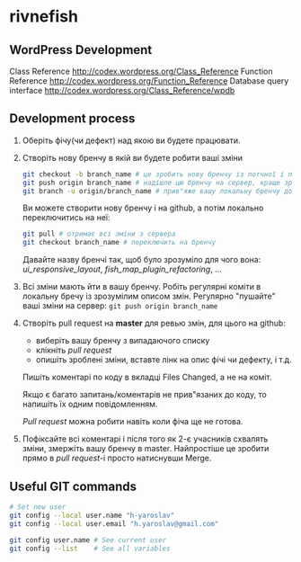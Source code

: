 rivnefish
=========

WordPress Development
---------------------
Class Reference http://codex.wordpress.org/Class_Reference
Function Reference http://codex.wordpress.org/Function_Reference
Database query interface http://codex.wordpress.org/Class_Reference/wpdb

Development process
-------------------

1. Оберіть фічу(чи дефект) над якою ви будете працювати.

2. Створіть нову бренчу в якій ви будете робити ваші зміни
   ```bash
   git checkout -b branch_name # це зробить нову бренчу із потчної і переключиться на неї
   git push origin branch_name # надішле цю бренчу на сервер, краще зробити це одразу
   git branch -u origin/branch_name # прив"яже вашу локальну бренчу до бренчі на сервері
   ```
   Ви можете створити нову бренчу і на github, а потім локально переключитись на неї:
   ```bash
   git pull # отримає всі зміни з сервера
   git checkout branch_name # переключить на бренчу
   ```
   Давайте назву бренчі так, щоб було зрозуміло для чого вона:
   *ui_responsive_layout*, *fish_map_plugin_refactoring*, ...

3. Всі зміни мають йти в вашу бренчу. Робіть регулярні коміти в локальну бречу із 
   зрозумілим описом змін. 
   Регулярно "пушайте" ваші зміни на сервер:
   ```git push origin branch_name```

4. Створіть pull request на **master** для ревью змін, для цього на github:
   - виберіть вашу бренчу з випадаючого списку
   - клікніть *pull request*
   - опишіть зроблені зміни, вставте лінк на опис фічі чи дефекту, і т.д.

   Пишіть коментарі по коду в вкладці Files Changed, а не на коміт.

   Якщо є багато запитань/коментарів не прив"язаних до коду, то напишіть їх одним
   повідомленням.

   *Pull request* можна робити навіть коли фіча ще не готова.

5. Пофіксайте всі коментарі і після того як 2-є учасників схвалять зміни,
   змержіть вашу бренчу в master.
   Найпростіше це зробити прямо в *pull request*-і просто натиснувши Merge.

Useful GIT commands
-------------------
```bash
# Set new user
git config --local user.name "h-yaroslav"
git config --local user.email "h.yaroslav@gmail.com"

git config user.name # See current user
git config --list    # See all variables

```